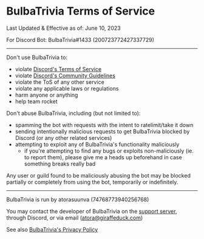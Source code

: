 # BulbaTrivia Terms of Service

Last Updated & Effective as of: June 10, 2023

For Discord Bot: BulbaTrivia#1433 (200723772427337729)

---

Don't use BulbaTrivia to:

- violate [Discord's Terms of Service](https://discord.com/terms)
- violate [Discord's Community Guidelines](https://discord.com/guidelines)
- violate the ToS of any other service
- violate any applicable laws or regulations
- harm anyone or anything
- help team rocket

Don't abuse BulbaTrivia, including (but not limited to):

- spamming the bot with requests with the intent to ratelimit/take it down
- sending intentionally malicious requests to get BulbaTrivia blocked by Discord (or any other related services)
- attempting to exploit any of BulbaTrivia's functionality maliciously
  - if you're attempting to find any bugs or exploits non-maliciously (ie. to report them), please give me a heads up beforehand in case something breaks really bad

Any user or guild found to be maliciously abusing the bot may be blocked partially or completely from using the bot, temporarily or indefinitely.

---

BulbaTrivia is run by atorasuunva (74768773940256768)

You may contact the developer of BulbaTrivia on the [support server](https://discord.gg/8K3uCfb), through Discord, or via email (atora@giraffeduck.com)

See also [BulbaTrivia's Privacy Policy](./privacy.md)
